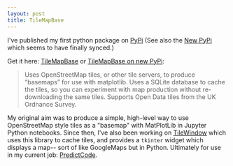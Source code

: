 ```yaml
---
layout: post
title: TileMapBase
---
```


I've published my first python package on [PyPi](https://pypi.python.org)  (See also the [New PyPi](https://pypi.org) which seems to have finally synced.)

Get it here: [TileMapBase](https://pypi.python.org/pypi/tilemapbase/0.4.3) or [TileMapBase on new PyPi](https://pypi.org/project/tilemapbase/):

> Uses OpenStreetMap tiles, or other tile servers, to produce “basemaps” for use with matplotlib. Uses a SQLite database to cache the tiles, so you can experiment with map production without re-downloading the same tiles. Supports Open Data tiles from the UK Ordnance Survey.

My original aim was to produce a simple, high-level way to use OpenStreetMap style tiles as a "basemap" with MatPlotLib in Jupyter Python notebooks.  Since then, I've also been working on [TileWindow](https://github.com/MatthewDaws/TileWindow) which uses this library to cache tiles, and provides a `tkinter` widget which displays a map-- sort of like GoogleMaps but in Python.  Ultimately for use in my current job: [PredictCode](https://github.com/QuantCrimAtLeeds/PredictCode).
